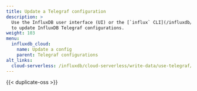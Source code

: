 ```yaml
---
title: Update a Telegraf configuration
description: >
  Use the InfluxDB user interface (UI) or the [`influx` CLI](/influxdb/cloud/reference/cli/influx/)
  to update InfluxDB Telegraf configurations.
weight: 103
menu:
  influxdb_cloud:
    name: Update a config
    parent: Telegraf configurations
alt_links:
  cloud-serverless: /influxdb/cloud-serverless/write-data/use-telegraf/telegraf-configs/update/
---
```


{{< duplicate-oss >}}
